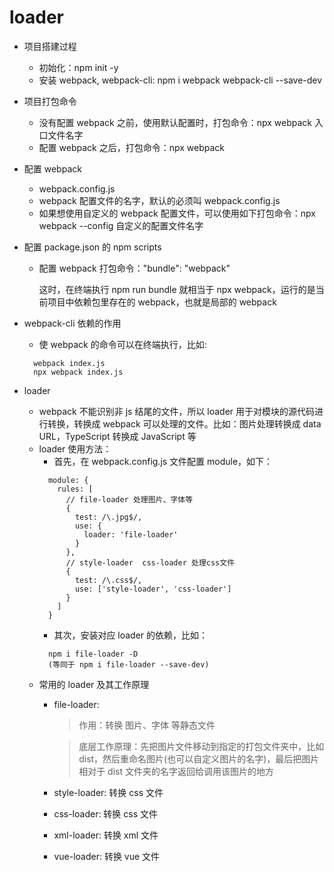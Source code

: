 # loader

- 项目搭建过程
  - 初始化：npm init -y
  - 安装 webpack, webpack-cli: npm i webpack webpack-cli --save-dev

- 项目打包命令
  - 没有配置 webpack 之前，使用默认配置时，打包命令：npx webpack 入口文件名字
  - 配置 webpack 之后，打包命令：npx webpack

- 配置 webpack
  - webpack.config.js
  - webpack 配置文件的名字，默认的必须叫 webpack.config.js
  - 如果想使用自定义的 webpack 配置文件，可以使用如下打包命令：npx webpack --config 自定义的配置文件名字

- 配置 package.json 的 npm scripts
  - 配置 webpack 打包命令："bundle": "webpack"

    这时，在终端执行 npm run bundle 就相当于 npx webpack，运行的是当前项目中依赖包里存在的 webpack，也就是局部的 webpack

- webpack-cli 依赖的作用
  - 使 webpack 的命令可以在终端执行，比如: 
  ```
    webpack index.js
    npx webpack index.js
  ```

- loader
  - webpack 不能识别非 js 结尾的文件，所以 loader 用于对模块的源代码进行转换，转换成 webpack 可以处理的文件。比如：图片处理转换成 data URL，TypeScript 转换成 JavaScript 等
  - loader 使用方法：
    - 首先，在 webpack.config.js 文件配置 module，如下：
    ```
      module: {
        rules: [
          // file-loader 处理图片、字体等
          {
            test: /\.jpg$/,
            use: {
              loader: 'file-loader'
            }
          },
          // style-loader  css-loader 处理css文件
          {
            test: /\.css$/,
            use: ['style-loader', 'css-loader']
          }
        ]
      }
    ```
    - 其次，安装对应 loader 的依赖，比如：
    ```
      npm i file-loader -D
      (等同于 npm i file-loader --save-dev)
    ```
  - 常用的 loader 及其工作原理
    - file-loader:
        > 作用：转换 图片、字体 等静态文件
        
        > 底层工作原理：先把图片文件移动到指定的打包文件夹中，比如 dist，然后重命名图片(也可以自定义图片的名字)，最后把图片相对于 dist 文件夹的名字返回给调用该图片的地方
    - style-loader: 转换 css 文件
    - css-loader: 转换 css 文件
    - xml-loader: 转换 xml 文件
    - vue-loader: 转换 vue 文件
